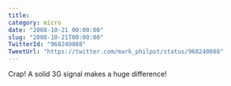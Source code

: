 ```yaml
---
title: 
category: micro
date: "2008-10-21 00:00:00"
slug: "2008-10-21T00:00:00"
TwitterId: "968240088"
TweetUrl: "https://twitter.com/mark_philpot/status/968240088"
---
```


Crap! A solid 3G signal makes a huge difference!
